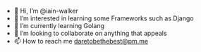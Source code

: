 - 👋 Hi, I’m @iain-walker
- 👀 I’m interested in learning some Frameworks such as Django
- 🌱 I’m currently learning Golang
- 💞️ I’m looking to collaborate on anything that appeals
- 📫 How to reach me daretobethebest@pm.me

<!---
iain-walker/iain-walker is a ✨ special ✨ repository because its `README.md` (this file) appears on your GitHub profile.
You can click the Preview link to take a look at your changes.
--->
